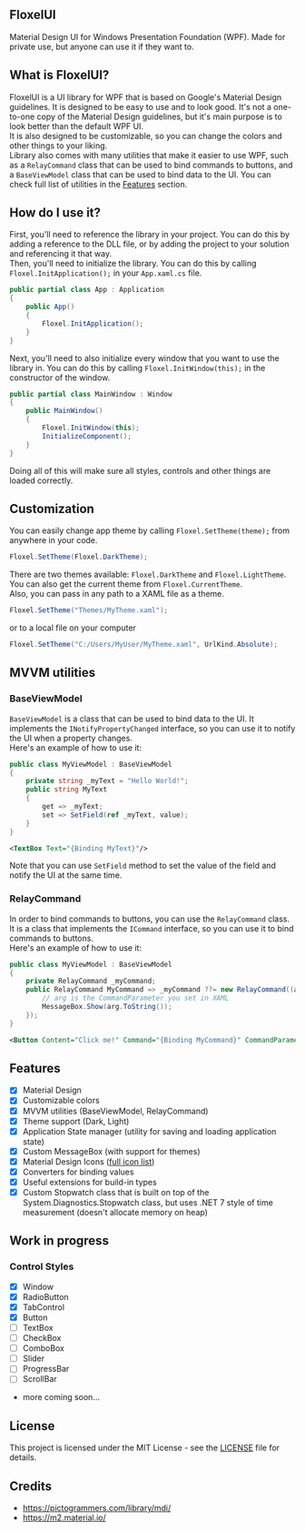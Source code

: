 ## FloxelUI
Material Design UI for Windows Presentation Foundation (WPF). Made for private use, but anyone can use it if they want to.

## What is FloxelUI?
FloxelUI is a UI library for WPF that is based on Google's Material Design guidelines. It is designed to be easy to use and to look good. It's not a one-to-one copy of the Material Design guidelines, but it's main purpose is to look better than the default WPF UI.  
It is also designed to be customizable, so you can change the colors and other things to your liking.  
Library also comes with many utilities that make it easier to use WPF, such as a `RelayCommand` class that can be used to bind commands to buttons, and a `BaseViewModel` class that can be used to bind data to the UI. You can check full list of utilities in the [Features](#features) section.

## How do I use it?
First, you'll need to reference the library in your project. You can do this by adding a reference to the DLL file, or by adding the project to your solution and referencing it that way.  
Then, you'll need to initialize the library. You can do this by calling `Floxel.InitApplication();` in your `App.xaml.cs` file.  
```csharp
public partial class App : Application
{
	public App()
	{
		Floxel.InitApplication();
	}
}
```
Next, you'll need to also initialize every window that you want to use the library in. You can do this by calling `Floxel.InitWindow(this);` in the constructor of the window.
```csharp
public partial class MainWindow : Window
{
	public MainWindow()
	{
		Floxel.InitWindow(this);
		InitializeComponent();
	}
}
```
Doing all of this will make sure all styles, controls and other things are loaded correctly.

## Customization
You can easily change app theme by calling `Floxel.SetTheme(theme);` from anywhere in your code.  
```csharp
Floxel.SetTheme(Floxel.DarkTheme);
```
There are two themes available: `Floxel.DarkTheme` and `Floxel.LightTheme`.  
You can also get the current theme from `Floxel.CurrentTheme`.  
Also, you can pass in any path to a XAML file as a theme.  
```csharp
Floxel.SetTheme("Themes/MyTheme.xaml");
```
or to a local file on your computer
```csharp
Floxel.SetTheme("C:/Users/MyUser/MyTheme.xaml", UrlKind.Absolute);
```


## MVVM utilities
### BaseViewModel
`BaseViewModel` is a class that can be used to bind data to the UI. It implements the `INotifyPropertyChanged` interface, so you can use it to notify the UI when a property changes.  
Here's an example of how to use it:
```csharp
public class MyViewModel : BaseViewModel
{
    private string _myText = "Hello World!";
    public string MyText
    {
        get => _myText;
        set => SetField(ref _myText, value);
    }
}
```
```xml
<TextBox Text="{Binding MyText}"/>
```
Note that you can use `SetField` method to set the value of the field and notify the UI at the same time.

### RelayCommand
In order to bind commands to buttons, you can use the `RelayCommand` class. It is a class that implements the `ICommand` interface, so you can use it to bind commands to buttons.  
Here's an example of how to use it:
```csharp
public class MyViewModel : BaseViewModel
{
    private RelayCommand _myCommand;
    public RelayCommand MyCommand => _myCommand ??= new RelayCommand((arg) => {
        // arg is the CommandParameter you set in XAML
        MessageBox.Show(arg.ToString());
    });
}
```
```xml
<Button Content="Click me!" Command="{Binding MyCommand}" CommandParameter="Hello World!"/>
```



## Features
- [x] Material Design
- [x] Customizable colors
- [x] MVVM utilities (BaseViewModel, RelayCommand)
- [x] Theme support (Dark, Light)
- [x] Application State manager (utility for saving and loading application state)
- [x] Custom MessageBox (with support for themes)
- [x] Material Design Icons ([full icon list](https://pictogrammers.com/library/mdi/))
- [x] Converters for binding values
- [x] Useful extensions for build-in types
- [x] Custom Stopwatch class that is built on top of the System.Diagnostics.Stopwatch class, but uses .NET 7 style of time measurement (doesn't allocate memory on heap)

## Work in progress
### Control Styles
- [x] Window
- [x] RadioButton
- [x] TabControl
- [x] Button 
- [ ] TextBox
- [ ] CheckBox
- [ ] ComboBox
- [ ] Slider
- [ ] ProgressBar
- [ ] ScrollBar
- more coming soon...

## License
This project is licensed under the MIT License - see the [LICENSE](LICENSE.md) file for details.

## Credits
- https://pictogrammers.com/library/mdi/
- https://m2.material.io/